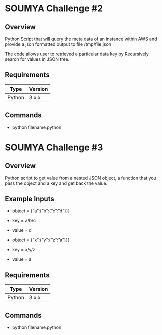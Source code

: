 # SOUMYA Challenge #2 

## Overview
Python Script that will query the meta data of an instance within AWS
and provide a json formatted output to file /tmp/file.json

The code allows user to retrieved a particular data key by Recursively search for values in JSON tree.

<a name="requirements"/>

## Requirements
Type   | Version
------ | -------
Python | 3.x.x

## Commands
 - python filename.python
 

# SOUMYA Challenge #3 

## Overview
Python script to get value from a nested JSON object, a function that you pass the object and a key and get back the value.

Example Inputs
--------------
- object = {“a”:{“b”:{“c”:”d”}}}
- key = a/b/c
- value = d

- object = {“x”:{“y”:{“z”:”a”}}}
- key = x/y/z
- value = a


<a name="requirements"/>

## Requirements
Type   | Version
------ | -------
Python | 3.x.x

## Commands
 - python filename.python
